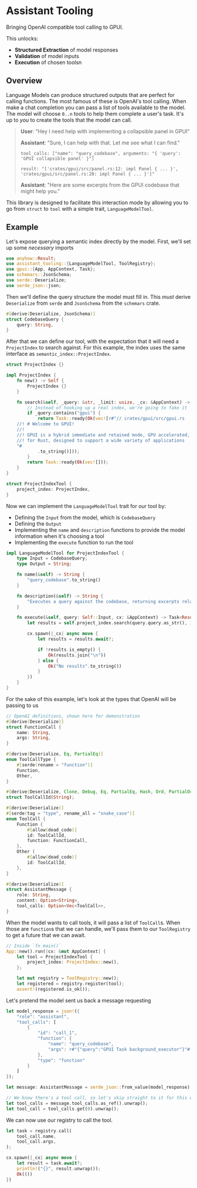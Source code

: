 # Assistant Tooling

Bringing OpenAI compatible tool calling to GPUI.

This unlocks:

- **Structured Extraction** of model responses
- **Validation** of model inputs
- **Execution** of chosen toolsn

## Overview

Language Models can produce structured outputs that are perfect for calling functions. The most famous of these is OpenAI's tool calling. When make a chat completion you can pass a list of tools available to the model. The model will choose `0..n` tools to help them complete a user's task. It's up to _you_ to create the tools that the model can call.

> **User**: "Hey I need help with implementing a collapsible panel in GPUI"
>
> **Assistant**: "Sure, I can help with that. Let me see what I can find."
>
> `tool_calls: ["name": "query_codebase", arguments: "{ 'query': 'GPUI collapsible panel' }"]`
>
> `result: "['crates/gpui/src/panel.rs:12: impl Panel { ... }', 'crates/gpui/src/panel.rs:20: impl Panel { ... }']"`
>
> **Assistant**: "Here are some excerpts from the GPUI codebase that might help you."

This library is designed to facilitate this interaction mode by allowing you to go from `struct` to `tool` with a simple trait, `LanguageModelTool`.

## Example

Let's expose querying a semantic index directly by the model. First, we'll set up some _necessary_ imports

```rust
use anyhow::Result;
use assistant_tooling::{LanguageModelTool, ToolRegistry};
use gpui::{App, AppContext, Task};
use schemars::JsonSchema;
use serde::Deserialize;
use serde_json::json;
```

Then we'll define the query structure the model must fill in. This _must_ derive `Deserialize` from `serde` and `JsonSchema` from the `schemars` crate.

```rust
#[derive(Deserialize, JsonSchema)]
struct CodebaseQuery {
    query: String,
}
```

After that we can define our tool, with the expectation that it will need a `ProjectIndex` to search against. For this example, the index uses the same interface as `semantic_index::ProjectIndex`.

```rust
struct ProjectIndex {}

impl ProjectIndex {
    fn new() -> Self {
        ProjectIndex {}
    }

    fn search(&self, _query: &str, _limit: usize, _cx: &AppContext) -> Task<Result<Vec<String>>> {
        // Instead of hooking up a real index, we're going to fake it
        if _query.contains("gpui") {
            return Task::ready(Ok(vec![r#"// crates/gpui/src/gpui.rs
    //! # Welcome to GPUI!
    //!
    //! GPUI is a hybrid immediate and retained mode, GPU accelerated, UI framework
    //! for Rust, designed to support a wide variety of applications
    "#
            .to_string()]));
        }
        return Task::ready(Ok(vec![]));
    }
}

struct ProjectIndexTool {
    project_index: ProjectIndex,
}
```

Now we can implement the `LanguageModelTool` trait for our tool by:

- Defining the `Input` from the model, which is `CodebaseQuery`
- Defining the `Output`
- Implementing the `name` and `description` functions to provide the model information when it's choosing a tool
- Implementing the `execute` function to run the tool

```rust
impl LanguageModelTool for ProjectIndexTool {
    type Input = CodebaseQuery;
    type Output = String;

    fn name(&self) -> String {
        "query_codebase".to_string()
    }

    fn description(&self) -> String {
        "Executes a query against the codebase, returning excerpts related to the query".to_string()
    }

    fn execute(&self, query: Self::Input, cx: &AppContext) -> Task<Result<Self::Output>> {
        let results = self.project_index.search(query.query.as_str(), 10, cx);

        cx.spawn(|_cx| async move {
            let results = results.await?;

            if !results.is_empty() {
                Ok(results.join("\n"))
            } else {
                Ok("No results".to_string())
            }
        })
    }
}
```

For the sake of this example, let's look at the types that OpenAI will be passing to us

```rust
// OpenAI definitions, shown here for demonstration
#[derive(Deserialize)]
struct FunctionCall {
    name: String,
    args: String,
}

#[derive(Deserialize, Eq, PartialEq)]
enum ToolCallType {
    #[serde(rename = "function")]
    Function,
    Other,
}

#[derive(Deserialize, Clone, Debug, Eq, PartialEq, Hash, Ord, PartialOrd)]
struct ToolCallId(String);

#[derive(Deserialize)]
#[serde(tag = "type", rename_all = "snake_case")]
enum ToolCall {
    Function {
        #[allow(dead_code)]
        id: ToolCallId,
        function: FunctionCall,
    },
    Other {
        #[allow(dead_code)]
        id: ToolCallId,
    },
}

#[derive(Deserialize)]
struct AssistantMessage {
    role: String,
    content: Option<String>,
    tool_calls: Option<Vec<ToolCall>>,
}
```

When the model wants to call tools, it will pass a list of `ToolCall`s. When those are `function`s that we can handle, we'll pass them to our `ToolRegistry` to get a future that we can await.

```rust
// Inside `fn main()`
App::new().run(|cx: &mut AppContext| {
    let tool = ProjectIndexTool {
        project_index: ProjectIndex::new(),
    };

    let mut registry = ToolRegistry::new();
    let registered = registry.register(tool);
    assert!(registered.is_ok());
```

Let's pretend the model sent us back a message requesting

```rust
let model_response = json!({
    "role": "assistant",
    "tool_calls": [
        {
            "id": "call_1",
            "function": {
                "name": "query_codebase",
                "args": r#"{"query":"GPUI Task background_executor"}"#
            },
            "type": "function"
        }
    ]
});

let message: AssistantMessage = serde_json::from_value(model_response).unwrap();

// We know there's a tool call, so let's skip straight to it for this example
let tool_calls = message.tool_calls.as_ref().unwrap();
let tool_call = tool_calls.get(0).unwrap();
```

We can now use our registry to call the tool.

```rust
let task = registry.call(
    tool_call.name,
    tool_call.args,
);

cx.spawn(|_cx| async move {
    let result = task.await?;
    println!("{}", result.unwrap());
    Ok(())
})
```
